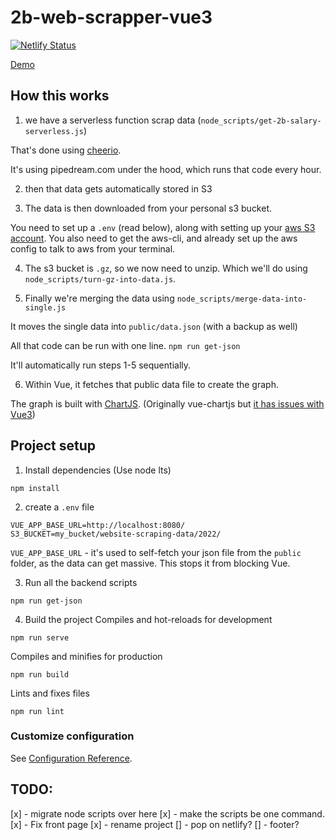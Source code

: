 # 2b-web-scrapper-vue3
[![Netlify Status](https://api.netlify.com/api/v1/badges/a4112435-98fd-4b7e-a4a2-1df0657c191c/deploy-status)](https://app.netlify.com/sites/2b-web-scapper/deploys)

[Demo](https://2b-web-scapper.netlify.app/)
## How this works

1. we have a serverless function scrap data (`node_scripts/get-2b-salary-serverless.js`)

That's done using [cheerio](https://github.com/cheeriojs/cheerio).

It's using pipedream.com under the hood, which runs that code every hour. 

2. then that data gets automatically stored in S3

3. The data is then downloaded from your personal s3 bucket.

You need to set up a `.env` (read below), along with setting up your [aws S3 account](https://aws.amazon.com/getting-started/hands-on/backup-to-s3-cli/). You also need to get the aws-cli, and already set up the aws config to talk to aws from your terminal.

4. The s3 bucket is `.gz`, so we now need to unzip. Which we'll do using `node_scripts/turn-gz-into-data.js`.

5. Finally we're merging the data using `node_scripts/merge-data-into-single.js`

It moves the single data into `public/data.json` (with a backup as well)

All that code can be run with one line. `npm run get-json`

It'll automatically run steps 1-5 sequentially. 

6. Within Vue, it fetches that public data file to create the graph.

The graph is built with [ChartJS](https://www.chartjs.org/). (Originally vue-chartjs but [it has issues with Vue3](https://github.com/apertureless/vue-chartjs/issues/695#issuecomment-912446520))


## Project setup

1. Install dependencies (Use node lts)

```
npm install
```

2. create a `.env` file

```
VUE_APP_BASE_URL=http://localhost:8080/
S3_BUCKET=my_bucket/website-scraping-data/2022/
```

`VUE_APP_BASE_URL` - it's used to self-fetch your json file from the `public` folder, as the data can get massive. This stops it from blocking Vue.

3. Run all the backend scripts

`npm run get-json`

4. Build the project
Compiles and hot-reloads for development
```
npm run serve
```

Compiles and minifies for production
```
npm run build
```

Lints and fixes files
```
npm run lint
```

### Customize configuration
See [Configuration Reference](https://cli.vuejs.org/config/).

## TODO: 

[x] - migrate node scripts over here
[x] - make the scripts be one command. 
[x] - Fix front page
[x] - rename project
[] - pop on netlify?
[] - footer?


